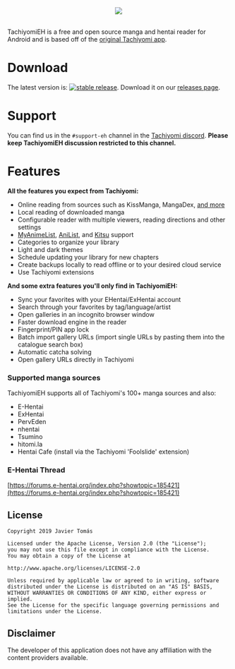 <div style="text-align:center"><img src ="https://raw.githubusercontent.com/NerdNumber9/TachiyomiEH/master/branding/teh-banner.png" /></div>
<br>

TachiyomiEH is a free and open source manga and hentai reader for Android and is based off of the [original Tachiyomi app](https://github.com/inorichi/tachiyomi).

# Download
The latest version is: [![stable release](https://img.shields.io/github/release/NerdNumber9/TachiyomiEH.svg?maxAge=3600&label=)](https://github.com/NerdNumber9/TachiyomiEH/releases). Download it on our [releases page](https://github.com/NerdNumber9/TachiyomiEH/releases).

# Support
You can find us in the `#support-eh` channel in the [Tachiyomi discord](https://discord.gg/tachiyomi). **Please keep TachiyomiEH discussion restricted to this channel.**

# Features

**All the features you expect from Tachiyomi:**
* Online reading from sources such as KissManga, MangaDex, [and more](https://github.com/inorichi/tachiyomi-extensions)
* Local reading of downloaded manga
* Configurable reader with multiple viewers, reading directions and other settings
* [MyAnimeList](https://myanimelist.net/), [AniList](https://anilist.co/), and [Kitsu](https://kitsu.io/explore/anime) support
* Categories to organize your library
* Light and dark themes
* Schedule updating your library for new chapters
* Create backups locally to read offline or to your desired cloud service 
* Use Tachiyomi extensions

**And some extra features you'll only find in TachiyomiEH:**
- Sync your favorites with your EHentai/ExHentai account
- Search through your favorites by tag/language/artist
- Open galleries in an incognito browser window
- Faster download engine in the reader
- Fingerprint/PIN app lock
- Batch import gallery URLs (import single URLs by pasting them into the catalogue search box)
- Automatic catcha solving
- Open gallery URLs directly in Tachiyomi

### Supported manga sources
TachiyomiEH supports all of Tachiyomi's 100+ manga sources and also:
* E-Hentai
* ExHentai
* PervEden
* nhentai
* Tsumino
* hitomi.la
* Hentai Cafe (install via the Tachiyomi 'Foolslide' extension)

### E-Hentai Thread
[https://forums.e-hentai.org/index.php?showtopic=185421](https://forums.e-hentai.org/index.php?showtopic=185421)

## License

    Copyright 2019 Javier Tomás

    Licensed under the Apache License, Version 2.0 (the "License");
    you may not use this file except in compliance with the License.
    You may obtain a copy of the License at

    http://www.apache.org/licenses/LICENSE-2.0

    Unless required by applicable law or agreed to in writing, software
    distributed under the License is distributed on an "AS IS" BASIS,
    WITHOUT WARRANTIES OR CONDITIONS OF ANY KIND, either express or implied.
    See the License for the specific language governing permissions and
    limitations under the License.

## Disclaimer

The developer of this application does not have any affiliation with the content providers available.
